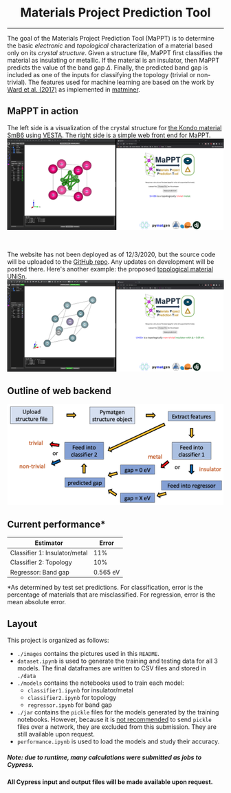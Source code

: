 # <center>**Ma**terials **P**roject **P**rediction **T**ool</center>
---

The goal of the Materials Project Prediction Tool (MaPPT) is to determine the
basic *electronic* and *topological* characterization of a material based only
on its *crystal structure*. Given a structure file, MaPPT first classifies the
material as insulating or metallic. If the material is an insulator, then MaPPT
predicts the value of the band gap $\Delta$. Finally, the predicted band gap is
included as one of the inputs for classifying the topology (trivial or non-
trivial). The features used for machine learning are based on the work by [Ward
et al. (2017)](https://journals.aps.org/prb/abstract/10.1103/PhysRevB.96.024104)
as implemented in [matminer](https://hackingmaterials.lbl.gov/matminer/).

## MaPPT in action
The left side is a visualization of the crystal structure for [the Kondo
material SmB6](https://arxiv.org/pdf/2003.11052.pdf) using
[VESTA](https://jp-minerals.org/vesta/en/). The right side is a simple web front
end for MaPPT.
<br>
<img src="./images/SmB6.png"/>

 <br>

 The website has not been deployed as of 12/3/2020, but the source code will be
uploaded to the [GitHub repo](https://github.com/jkidd1/mappt). Any updates on
development will be posted there. Here's another example: the proposed
[topological material
UNiSn](https://journals.aps.org/prx/pdf/10.1103/PhysRevX.9.041055).
 <br>
<img src="./images/UNiSn.png"/>

## Outline of web backend
<img src="./images/outline.png"/>

## Current performance*
| Estimator | Error |
| ----------- | ----------- |
| Classifier 1: Insulator/metal | 11% |
| Classifier 2: Topology | 10% |
| Regressor: Band gap | 0.565 eV |

*As determined by test set predictions. For classification, error is the
percentage of materials that are misclassified. For regression, error is the
mean absolute error.

## Layout
This project is organized as follows:
- `./images` contains the pictures used in this `README`.
- `dataset.ipynb` is used to generate the training and testing data for all 3
models. The final dataframes are written to CSV files and stored in `./data`
- `./models` contains the notebooks used to train each model:
    - `classifier1.ipynb` for insulator/metal
    - `classifier2.ipynb` for topology
    - `regressor.ipynb` for band gap
- `./jar` contains the `pickle` files for the models generated by the training
notebooks. However, because it is [not
recommended](https://wiki.python.org/moin/UsingPickle) to send `pickle` files
over a network, they are excluded from this submission. They are still available
upon request.
- `performance.ipynb` is used to load the models and study their accuracy.

##### Note: due to runtime, many calculations were submitted as jobs to Cypress.
**All Cypress input and output files will be made available upon request.**
